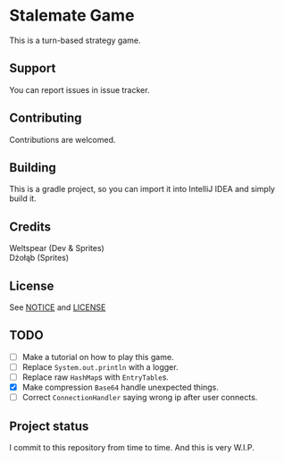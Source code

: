 # Stalemate Game
This is a turn-based strategy game.

## Support
You can report issues in issue tracker.

## Contributing
Contributions are welcomed.

## Building
This is a gradle project, so you can import it into IntelliJ IDEA and simply build it.

## Credits
Weltspear (Dev & Sprites)\
Dżołąb (Sprites)

## License
See [NOTICE](NOTICE.md) and [LICENSE](LICENSE)

## TODO
- [ ] Make a tutorial on how to play this game.
- [ ] Replace `System.out.println` with a logger.
- [ ] Replace raw `HashMap`s with `EntryTable`s.
- [x] Make compression `Base64` handle unexpected things.
- [ ] Correct `ConnectionHandler` saying wrong ip after user connects.

## Project status
I commit to this repository from time to time. And this is very W.I.P.

